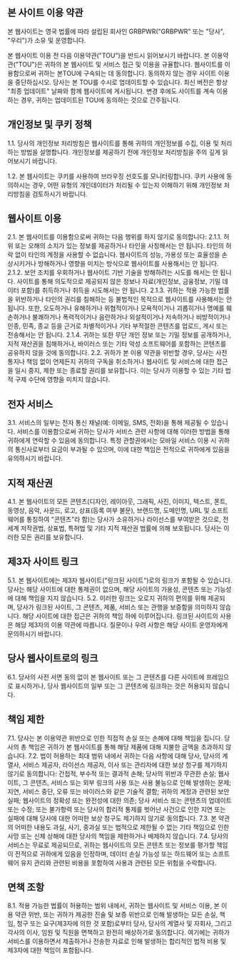 ## 본 사이트 이용 약관

본 웹사이트는 영국 법률에 따라 설립된 회사인 GRBPWR("GRBPWR" 또는 "당사", "우리")가 소유 및 운영합니다.

본 웹사이트 이용 전 다음 이용약관("TOU")을 반드시 읽어보시기 바랍니다.
본 이용약관("TOU")은 귀하의 본 웹사이트 및 서비스 접근 및 이용을 규율합니다. 웹사이트를 이용함으로써 귀하는 본TOU에 구속되는 데 동의합니다. 동의하지 않는 경우 사이트 이용을 중단하십시오.
당사는 본 TOU를 수시로 업데이트할 수 있습니다. 최신 버전은 항상 "최종 업데이트" 날짜와 함께 웹사이트에 게시됩니다. 변경 후에도 사이트를 계속 이용하는 경우, 귀하는 업데이트된 TOU에 동의하는 것으로 간주됩니다.

## 개인정보 및 쿠키 정책

1.1. 당사의 개인정보 처리방침은 웹사이트를 통해 귀하의 개인정보를 수집, 이용 및 처리하는 방법을 설명합니다. 개인정보를 제공하기 전에 개인정보 처리방침을 주의 깊게 읽어보시기 바랍니다.

1.2. 본 웹사이트는 쿠키를 사용하여 브라우징 선호도를 모니터링합니다. 쿠키 사용에 동의하시는 경우, 어떤 유형의 개인데이터가 처리될 수 있는지 이해하기 위해 개인정보 처리방침을 검토하시기 바랍니다.

## 웹사이트 이용

2.1. 본 웹사이트를 이용함으로써 귀하는 다음 행위를 하지 않기로 동의합니다:
2.1.1. 허위 또는 오해의 소지가 있는 정보를 제공하거나 타인을 사칭해서는 안 됩니다. 타인의 허락 없이 타인의 계정을 사용할 수 없습니다. 웹사이트의 성능, 가용성 또는 효율성을 손상시키거나 방해하거나 영향을 미치는 방식으로 웹사이트를 사용해서는 안 됩니다.
2.1.2. 보안 조치를 우회하거나 웹사이트 기반 기술을 방해하려는 시도를 해서는 안 됩니다. 사이트를 통해 의도적으로 제공되지 않은 정보나 자료(개인정보, 금융정보, 기밀 데이터 포함)를 취득하거나 취득을 시도해서는 안 됩니다.
2.1.3. 귀하는 적용 가능한 법률을 위반하거나 타인의 권리를 침해하는 등 불법적인 목적으로 웹사이트를 사용해서는 안 됩니다. 또한, 오도하거나 유해하거나 위협적이거나 모욕적이거나 괴롭히거나 명예를 훼손하거나 불쾌하거나 폭력적이거나 음란하거나 외설적이거나 저속하거나 비방적이거나 인종, 민족, 종교 등을 근거로 차별적이거나 기타 부적절한 콘텐츠를 업로드, 게시 또는 전송해서는 안 됩니다.
2.1.4. 귀하는 또한 무단 개인 정보 또는 기밀 정보를 공개하거나, 지적 재산권을 침해하거나, 바이러스 또는 기타 악성 소프트웨어를 포함하는 콘텐츠를 공유하지 않을 것에 동의합니다.
2.2. 귀하가 본 이용 약관을 위반할 경우, 당사는 사전 통지나 책임 없이 언제든지 귀하의 구독을 취소하거나 웹사이트 및 서비스에 대한 접근을 일시 중지, 제한 또는 종료할 권리를 보유합니다. 이는 당사가 이용할 수 있는 기타 법적 구제 수단에 영향을 미치지 않습니다.

## 전자 서비스

3.1. 서비스의 일부는 전자 통신 채널(예: 이메일, SMS, 전화)을 통해 제공될 수 있습니다. 서비스를 이용함으로써 귀하는 당사가 서비스 관련 사항에 대해 이러한 방법을 통해 귀하에게 연락할 수 있음에 동의합니다. 특정 관할권에서는 모바일 서비스 이용 시 귀하의 통신사로부터 요금이 부과될 수 있으며, 이에 대한 책임은 전적으로 귀하에게 있음을 유의하시기 바랍니다.

## 지적 재산권

4.1. 본 웹사이트의 모든 콘텐츠(디자인, 레이아웃, 그래픽, 사진, 이미지, 텍스트, 폰트, 동영상, 음악, 사운드, 로고, 상표(등록 여부 불문), 브랜드명, 도메인명, URL 및 소프트웨어를 통칭하여 "콘텐츠"라 함)는 당사가 소유하거나 라이선스를 부여받은 것으로, 전 세계 저작권법, 상표법, 특허법 및 기타 지적 재산권 법률에 의해 보호됩니다. 당사는 이러한 모든 권리를 보유합니다.

## 제3자 사이트 링크

5.1. 본 웹사이트에는 제3자 웹사이트("링크된 사이트")로의 링크가 포함될 수 있습니다. 당사는 해당 사이트에 대한 통제권이 없으며, 해당 사이트의 가용성, 콘텐츠 또는 기능성에 대해 책임을 지지 않습니다.
5.2. 이러한 링크는 오로지 귀하의 편의를 위해 제공되며, 당사가 링크된 사이트, 그 콘텐츠, 제품, 서비스 또는 관행을 보증함을 의미하지 않습니다. 해당 사이트에 대한 접근은 귀하의 책임 하에 이루어집니다. 링크된 사이트의 사용은 해당 제3자의 이용 약관에 따릅니다. 질문이나 우려 사항은 해당 사이트 운영자에게 문의하시기 바랍니다.

## 당사 웹사이트로의 링크

6.1. 당사의 사전 서면 동의 없이 본 웹사이트 또는 그 콘텐츠를 다른 사이트에 프레임으로 표시하거나, 당사 웹사이트의 일부 또는 그 콘텐츠에 링크하는 것은 허용되지 않습니다.

## 책임 제한

7.1. 당사는 본 이용약관 위반으로 인한 직접적 손실 또는 손해에 대해 책임을 집니다. 당사의 총 책임은 귀하가 본 웹사이트를 통해 해당 제품에 대해 지불한 금액을 초과하지 않습니다.
7.2. 법이 허용하는 최대 범위 내에서 귀하는 다음 사항에 대해 당사, 당사의 계열사, 서비스 제공자, 라이선스 제공자, 이사 또는 관리자에 대한 보상 청구를 제기하지 않기로 동의합니다: 간접적, 부수적 또는 결과적 손해; 당사의 위반과 무관한 손실; 웹사이트, 그 콘텐츠, 서비스 또는 외부 링크의 사용 또는 사용 불능으로 인해 발생하는 문제; 지연, 서비스 중단, 오류 또는 바이러스와 같은 기술적 결함; 귀하의 계정과 관련된 보안 실패; 웹사이트의 정확성 또는 완전성에 대한 의존; 당사 서비스 또는 콘텐츠의 업데이트 또는 수정; 또는 불가항력 또는 당사의 합리적 통제를 벗어난 사건으로 인한 지연 또는 실패에 대해 당사에 대한 어떠한 보상 청구도 제기하지 않기로 동의합니다.
7.3. 본 약관의 어떠한 내용도 과실, 사기, 중과실 또는 법적으로 제한될 수 없는 기타 책임으로 인한 사망 또는 신체 상해에 대한 당사의 책임을 제한하거나 배제하지 않습니다.
7.4. 당사의 서비스는 무료로 제공되므로, 귀하는 웹사이트의 모든 콘텐츠 또는 정보를 평가할 책임이 전적으로 귀하에게 있음을 인정하며, 데이터 손실 가능성 또는 하드웨어 또는 소프트웨어 유지 관리와 관련된 비용을 포함하여 사용과 관련된 모든 위험을 수락합니다.

## 면책 조항

8.1. 적용 가능한 법률이 허용하는 범위 내에서, 귀하는 웹사이트 및 서비스 이용, 본 이용 약관 위반, 또는 귀하가 제공한 진술 및 보증 위반으로 인해 발생하는 모든 손실, 책임, 청구 또는 요구(제3자에 의한 것 포함)로부터 당사, 당사의 계열사 및 자회사, 그리고 각사의 이사, 임원 및 직원을 면책하고 완전히 배상하기로 동의합니다. 여기에는 귀하가 서비스를 이용하면서 제출하거나 전송한 자료로 인해 발생하는 합리적인 법적 비용 및 제3자에 대한 책임이 포함됩니다.

